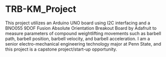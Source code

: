 # TRB-KM_Project
This project utilizes an Arduino UNO board using I2C interfacing and a BNO055 9DOF Fusion Absolute Orientation Breakout Board by Adafruit to measure parameters of compound weightlifting movements such as barbell path, barbell position, barbell velocity, and barbell acceleration.
I am a senior electro-mechanical engineering technology major at Penn State, and this project is a capstone project/start-up opportunity.
